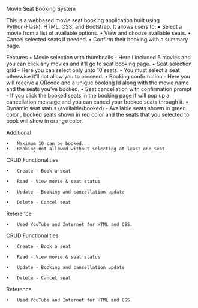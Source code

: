 Movie Seat Booking System

This is a webbased movie seat booking application built using Python(Flask), HTML, CSS, and Bootstrap. It allows users to:
	•	Select a movie from a list of available options.
	•	View and choose available seats.
	•	Cancel selected seats if needed.
	•	Confirm their booking with a summary page.

Features
	•	Movie selection with thumbnails - Here I included 6 movies and you can           click any movies and it’ll go to seat booking page.
	•	Seat selection grid - Here you can select only unto 10 seats.
                                 - You must select a seat otherwise it’ll not allow you to          proceed.
	•	Booking confirmation - Here you will receive a QRcode and a unique booking Id along with the movie name and the seats you’ve booked.
	•	Seat cancellation with confirmation prompt - If you click the booked seats in the booking page if will pop up a cancellation message and you can cancel your booked seats through it.
	•	Dynamic seat status (available/booked) - Available seats shown in green color , booked seats shown in red color and the seats that you selected to book will show in orange color.

Additional

	•	Maximum 10 can be booked.
	•	Booking not allowed without selecting at least one seat.



CRUD Functionalities

	•	Create - Book a seat

	•	Read - View movie & seat status

	•	Update - Booking and cancellation update 

	•	Delete - Cancel seat

Reference

	•	Used YouTube and Internet for HTML and CSS.



CRUD Functionalities

	•	Create - Book a seat

	•	Read - View movie & seat status

	•	Update - Booking and cancellation update 

	•	Delete - Cancel seat

Reference

	•	Used YouTube and Internet for HTML and CSS.



